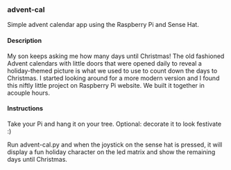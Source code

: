 ### advent-cal
Simple advent calendar app using the Raspberry Pi and Sense Hat.

#### Description
My son keeps asking me how many days until Christmas! The old fashioned Advent calendars with little doors that were opened daily to reveal a holiday-themed picture is what we used to use to count down the days to Christmas. I started looking around for a more modern version and I found this niftly little project on Raspberry Pi website. We built it together in acouple hours.

#### Instructions
Take your Pi and hang it on your tree. Optional: decorate it to look festivate :)

Run advent-cal.py and when the joystick on the sense hat is pressed, it will display a fun holiday character on the led matrix and show the remaining days until Christmas.
